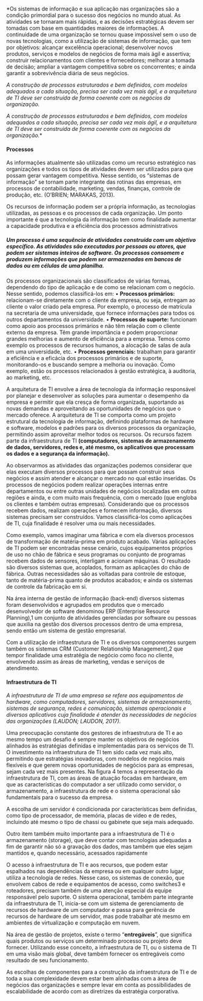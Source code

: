 
*Os sistemas de informação e sua aplicação nas organizações são a condição primordial para o sucesso dos negócios no mundo atual. As atividades se tornaram mais rápidas, e as decisões estratégicas devem ser tomadas com base em quantidades maiores de informações. A continuidade de uma organização se tornou quase impossível sem o uso de novas tecnologias, como a utilização de sistemas de informação, que tem por objetivos: alcançar excelência operacional; desenvolver novos produtos, serviços e modelos de negócios de forma mais ágil e assertiva; construir relacionamentos com clientes e fornecedores; melhorar a tomada de decisão; ampliar a vantagem competitiva sobre os concorrentes; e ainda garantir a sobrevivência diária de seus negócios.

*A construção de processos estruturados e bem definidos, com modelos adequados a cada situação, precisa ser cada vez mais ágil, e a arquitetura de TI deve ser construída de forma coerente com os negócios da organização.*

*A construção de processos estruturados e bem definidos, com modelos adequados a cada situação, precisa ser cada vez mais ágil, e a arquitetura de TI deve ser construída de forma coerente com os negócios da organização.**

#### Processos
As informações atualmente são utilizadas como um recurso estratégico nas organizações e todos os tipos de atividades devem ser utilizados para que possam gerar vantagem competitiva. Nesse sentido, os “sistemas de informação” se tornam parte integrante das rotinas das empresas, em processos de contabilidade, marketing, vendas, finanças, controle de produção, etc. (O’BRIEN; MARAKAS, 2013).

Os recursos de informação podem ser a própria informação, as tecnologias utilizadas, as pessoas e os processos de cada organização. Um ponto importante é que a tecnologia da informação tem como finalidade aumentar a capacidade produtiva e a eficiência dos processos administrativos

##### Um processo é uma sequência de atividades construída com um objetivo específico. As atividades são executadas por pessoas ou atores, que podem ser sistemas inteiros de software. Os processos consomem e produzem informações que podem ser armazenadas em bancos de dados ou em células de uma planilha.


Os processos organizacionais são classificados de várias formas,
dependendo do tipo de aplicação e de como se relacionam com o negócio. Nesse sentido, podemos classificá-los em:
• **Processos primários:** relacionam-se diretamente com o cliente da empresa, ou seja, entregam ao cliente o valor criado pela
empresa. Por exemplo, o processo de matrícula na secretaria de
uma universidade, que fornece informações para todos os outros
departamentos da universidade.
• **Processos de suporte:** funcionam como apoio aos processos primários e não têm relação com o cliente externo da empresa. Têm
grande importância e podem proporcionar grandes melhorias e
aumento de eficiência para a empresa. Temos como exemplo os
processos de recursos humanos, a alocação de salas de aula em
uma universidade, etc.
• **Processos gerenciais:** trabalham para garantir a eficiência e a
eficácia dos processos primários e de suporte, monitorando-os e
buscando sempre a melhoria ou inovação. Como exemplo, estão
os processos relacionados à gestão estratégica, à auditoria, ao
marketing, etc.

A arquitetura de TI envolve a área de tecnologia da informação responsável por planejar e desenvolver as soluções para aumentar o desempenho da empresa e permitir que ela cresça de forma organizada, suportando as novas demandas e aproveitando as oportunidades de negócios que o mercado oferece. A arquitetura de TI se comporta como um projeto estrutural da tecnologia de informação, definindo plataformas de hardware e software, modelos e padrões para os diversos processos da organização, permitindo assim aproveitar melhor todos os recursos. Os recursos fazem parte da infraestrutura de TI **(computadores, sistemas de armazenamento de dados, servidores, redes e, até mesmo, os aplicativos que processam os dados e a segurança da informação).**

Ao observarmos as atividades das organizações podemos considerar que elas executam diversos processos para que possam construir seus negócios e assim atender e alcançar o mercado no qual estão inseridas. Os processos de negócios podem realizar operações internas entre departamentos ou entre outras unidades de negócios localizadas em outras regiões e ainda, e com muito mais frequência, com o mercado (que engloba os clientes e também outras empresas). Considerando que os processos recebem dados, realizam operações e fornecem informação, diversos sistemas precisam ser construídos. Vamos classificá-los como aplicações de TI, cuja finalidade é resolver uma ou mais necessidades. 

Como exemplo, vamos imaginar uma fábrica e com ela diversos processos de transformação de matéria-prima em produto acabado. Várias aplicações de TI podem ser encontradas nesse cenário, cujos equipamentos próprios de uso no chão de fábrica e seus programas ou conjunto de programas recebem dados de sensores, interligam e acionam máquinas. O resultado são diversos sistemas que, acoplados, formam as aplicações do chão de fábrica. Outras necessidades são as voltadas para controle de estoque, tanto de matéria-prima quanto de produtos acabados; e ainda os sistemas de controle da fabricação em si. 

Na área interna de gestão de informação (back-end) diversos sistemas foram desenvolvidos e agrupados em produtos que o mercado desenvolvedor de software denominou ERP (Enterprise Resource Planning),1 um conjunto de atividades gerenciadas por software ou pessoas que auxilia na gestão dos diversos processos dentro de uma empresa, sendo então um sistema de gestão empresarial.

Com a utilização de infraestrutura de TI e os diversos componentes surgem também os sistemas CRM (Customer Relationship Management),2 que tempor finalidade uma estratégia de negócio como foco no cliente, envolvendo assim as áreas de marketing, vendas e serviços de atendimento.

#### Infraestrutura de TI 
*A infraestrutura de TI de uma empresa se refere aos equipamentos de hardware, como computadores, servidores, sistemas de armazenamento, sistemas de segurança, redes e comunicação, sistemas operacionais e diversos aplicativos cuja finalidade é atender às necessidades de negócios das organizações (LAUDON; LAUDON, 2017).*

Uma preocupação constante dos gestores de infraestrutura de TI e ao mesmo tempo um desafio é sempre manter os objetivos de negócios alinhados às estratégias definidas e implementadas para os serviços de TI. O investimento na infraestrutura de TI tem sido cada vez mais alto, permitindo que estratégias inovadoras, com modelos de negócios mais flexíveis e que gerem novas oportunidades de negócios para as empresas, sejam cada vez mais presentes. Na figura 4 temos a representação da infraestrutura de TI, com as áreas de atuação focadas em hardware, em que as características do computador a ser utilizado como servidor, o armazenamento, a infraestrutura de rede e o sistema operacional são fundamentais para o sucesso da empresa. 

A escolha de um servidor é condicionada por características bem definidas, como tipo de processador, de memória, placas de vídeo e de redes, incluindo até mesmo o tipo de chassi ou gabinete que seja mais adequado.

Outro item também muito importante para a infraestrutura de TI é o armazenamento (storage), que deve contar com tecnologias adequadas a fim de garantir não só a gravação dos dados, mas também que eles sejam mantidos e, quando necessário, acessados rapidamente

O acesso à infraestrutura de TI e aos recursos, que podem estar espalhados nas dependências da empresa ou em qualquer outro lugar, utiliza a tecnologia de redes. Nesse caso, os sistemas de conexão, que envolvem cabos de rede e equipamentos de acesso, como switches3 e roteadores, precisam também de uma atenção especial da equipe responsável pelo suporte. O sistema operacional, também parte integrante da infraestrutura de TI, inicia-se com um sistema de gerenciamento de recursos de hardware de um computador e passa para gerência de recursos de hardware de um servidor, mas pode trabalhar até mesmo em ambientes de virtualização e computação em nuvem.

Na área de gestão de projetos, existe o termo “**entregáveis**”, que significa quais produtos ou serviços um determinado processo ou projeto deve fornecer. Utilizando esse conceito, a infraestrutura de TI, ou o sistema de TI em uma visão mais global, deve também fornecer os entregáveis como resultado de seu funcionamento. 

As escolhas de componentes para a construção da infraestrutura de TI e de toda a sua complexidade devem estar bem alinhadas com a área de negócios das organizações e sempre levar em conta as possibilidades de escalabilidade de acordo com as diretrizes da estratégia corporativa.